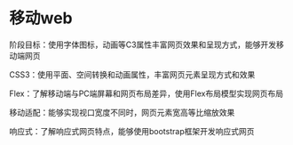 # 移动web

阶段目标：使用字体图标，动画等C3属性丰富网页效果和呈现方式，能够开发移动端网页

CSS3：使用平面、空间转换和动画属性，丰富网页元素呈现方式和效果

Flex：了解移动端与PC端屏幕和网页布局差异，使用Flex布局模型实现网页布局

移动适配：能够实现视口宽度不同时，网页元素宽高等比缩放效果

响应式：了解响应式网页特点，能够使用bootstrap框架开发响应式网页

